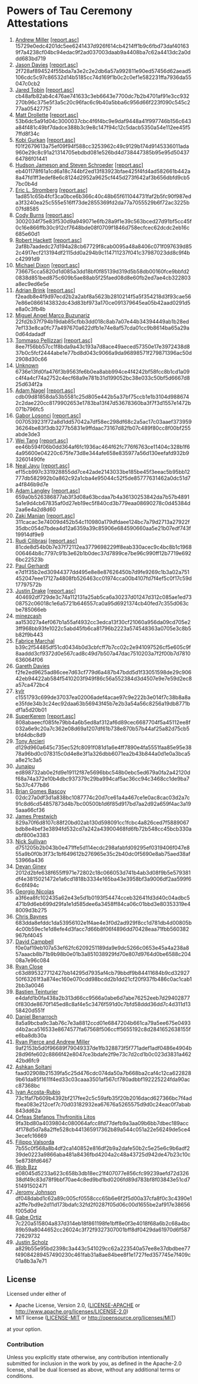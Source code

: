 # Powers of Tau Ceremony Attestations

1. [Andrew Miller](./0001/) [[report.asc]](./0001/report.asc) 15729e0edc4201dc5ee6241437d926f614cb4214ff1b9c6fbd73daf401639f7a4238cf04bc94edac9f2ad037003daab9a4408ba7c62a4413dc2a0ddd683bd719
2. [Jason Davies](./0002/) [[report.asc]](./0002/report.asc) 2f728af894524f55bda7a3e2c2e2db6a57a992811e90ed57456d62aead5106cdc5c97c86532d14b5185cc74d169f1b0c2c0ef1e582231ffa7936da55047c0cb2
3. [Jared Tobin](./0003/) [[report.asc]](./0003/report.asc) cb48afb82ab4c476ae741633c3eb6643e7700dc7b2b4701af91e3cc932270b96c375e5f3a5c20c96fac6c9b40a5bba6c956d66f223f090c545c277aa05427757
4. [Matt Drollette](./0004/) [[report.asc]](./0004/report.asc) 53b6dc5a91d04c3000037cbc4f6f4bc9e9daf9448a41f997746b156c643a84f481c49bf7dadce388b3c9e8c147f94c12c5dacb5350a54e112ee45f57ffd8f34c
5. [Kobi Gurkan](./0005/) [[report.asc]](./0005/report.asc) f01f2679613a75ef09f94f588cc3253962c49c9129b174d9145336011ada960e29c8c91a21314705ebdbd081e526bd4d738447385b95e95d5043764786f01441
6. [Hudson Jameson and Steven Schroeder](./0006/) [[report.asc]](./0006/report.asc) eb401178f61a1cd6a18c744bf2ed13f83923bfae425f4fd4ad582661b442a8a47fd1ff3edef8e6c8124d2952a9625cf445d273f642af3b656dbfd9cb57bc0b4d
7. [Eric L. Stromberg](./0007/) [[report.asc]](./0007/report.asc) 1ad851c65b4fcf3ca0bce6b366c40c48b65f611044731faf2b5fc90f987eda3f3240ea25c555e516ff73de2855369fd2da77a7055529b6f72ac3225b07fd8585
8. [Cody Burns](./0008/) [[report.asc]](./0008/report.asc) 3002034f75e83f530d9a949071e6fb28a9f1e39c563bced27d91bf5cc45f0c16e866ffb30c912cf7648bde08f0709f1846d758ecfcec62dcdc2eb16c685e60d1
9. [Robert Hackett](./0009/) [[report.asc]](./0009/report.asc) 2af8b7aadedc27d194a28cb67729f8cab0095a48a8406c071f097639d852c4917ecf213194df2115dd0a294b9c114711237f041c37987023dd8c9f4bc42991d9
10. [Michael Dixon](./0010/) [[report.asc]](./0010/report.asc) 736675cca5820d1d085a3dd18bf0f85139d319d5b58db00160fce9bbfd20838d851bed875c609b5ae88ab5f25faed08d8e60fb2ed7ae4cb322803a8ec9ed6e5e
11. [Adrian Brink](./0011/) [[report.asc]](./0011/report.asc) f2eadb8e4f9d97ecd2b2a2abf8a5623b2810214f5a5f354218d3f93cae567e86e0866143832dc43d83bf973a170ce091379645ea05b42aad0291d5e8a0c3fb4b
12. [Miguel Angel Marco Buzunariz](./0012/) 22fd2b37f794b19dab85cfbb3dd018c8ab7a07e44b34394449ab1b28ed7ef133e8ca0fc77a497670a622dfb1e74e8af57cda01cc9b8614ba65a29a0d64dadadf
13. [Tommaso Pellizzari](./0013/) [[report.asc]](./0013/report.asc) 8ee7f56bb57cc1f8bda9a43c193a7d8ace49aeced57350e17e3972438d837b0c5fcf2444abe1e77bd8d043c9066a9da96898571f279871396ac50d2908d30c66
14. [Unknown](./0014/) 6736e13fd0fa476f3b9563fe6b0ea8abb994ce4f4242bf58fcc8b1cd1a09c4f4a4cf74a2752c4ecf68a9e781b31d199052bc38e033c50bf5d6667d825d634f2a
15. [Adam Nagel](./0015/) [[report.asc]](./0015/report.asc) cdb09d81858da53b5581c25d805e442b5a37bf75ccb1e1b3104d9886742c2dae220cc8179902653e1783ba13f47d53678360ba3f7f3d1557e1472b071b796fc5
16. [Gabor Losonci](./0016/) [[report.asc]](./0016/report.asc) 0070539231f72a8d1dd57042a7df58ec298df68c2a5ac17c03aaef37395936264be83f3db3277b5831e9ffdaac73167d82fb07c489f80cc8f00bf255abde3de3
17. [Wei Tang](./0017/) [[report.asc]](./0017/report.asc) ee46b594f06b0dd364af6fc1936ac464f62fc776f6763ce11404c328b1f64a95600e04220c675fe73d8e344afe658e835977a56d130eefafd932b932601490fe
18. [Neal Jayu](./0018/) [[report.asc]](./0018/report.asc) ef15cb997c331928855dd7ce42ade2143033be185be45f3eeac5b95bb12777db582992b0a862c92a1cba4e95044c52f5de85777631462a0dc51d7a4f846b9d7e
19. [Adam Langley](./0019/) [[report.asc]](./0019/report.asc) 659a0b526386877ab3f3d08a63bcdaa7b4a36130253842da7b57b48915a1e9d4cb67835af0d27eb19ec5f840cd3b779eaa08690278c0d45384d2aa6e4a2d8d60
20. [Zaki Manian](./0020/) [[report.asc]](./0020/report.asc) 311cacac3e74009d452b54c110980a179dfdaee124bc7a79d2713a27922f35dbc054d7bdea4d12a6359a39c85906e684590660aa5e21b07edf743f19914df9e9
21. [Rudi Cilibrasi](./0021/) [[report.asc]](./0021/report.asc) 81cde8d54b0b7e37f72112ea3779698229ff8eab330acec9c4bc8b1c1968006464b8c7797c91b3e62b1b0dec37d7899ce7be96c990ff12b7719e6926bc22523b
22. [Paul Gerhardt](./0022/) e7d1f35b2ed30944377dd495e8e8e87626450b7d9fe9269c1b3a02a751452047eee17127a4808fb526463cc01974cca00b4107fd7f4ef5c0f17c59d17797572b
23. [Justin Drake](./0023/) [[report.asc]](./0023/report.asc) 404692df729de3c74a112131a25ab5ca6a30237d01247d312c085ae1ed7308752c06018c1e6a5721b646557ca0a95d6921374cb40fed7c355d063cbe785066eb
24. [minezcash](./0024/) aa153027a4ef067b1a55af4932cc3edca13f30cf21060a956da09cd705e23ff968bb93fe1022c5abd45fb6ca81796b2223a574548363a0705e3c8b5b82f9b443
25. [Fabrice Marchal](./0025/) b39c2f54485df51cd0434b0d3cbfcff7b7cc02c2e941097526cf5e605c9f8aaddd3cf9372d0e567cad8c49d7b507a47dac7510203a7f2f00b7d7810636064f06
26. [Gareth Davies](./0026/) f2fe2ed9625ad86cee7d63cf779d6a487b47bdd5d1f33051598de29c90642eb94422ab584f5410203f949f86c56a552384d3d4507e9e7e59d2ec8a57ca472bc4
27. [kylr](./0027/) c1551793c699de37037ea02006adef4acae97c9e222b3e014f7c38b8a8ae35fde34b3c24ec92daa63b56943f45b7e2b3a54a56c8256a19db8771bdf1a5d20b01
28. [SuperKerem](./0028/) [[report.asc]](./0028/report.asc) 808abaeecf085fe79bb4a6b5ed8af312af6d89cec6687704f5a45112ee8f032a6e9c20a7c362e08d69a1207df61b738e870b57b44af25a82d75cb5bfd4dbc8d9
29. [Tony Arcieri](./0029/) d129d960a645c735ec52fc8091f081d1a6e4ff7890e4fa5551faa85e95e3878a96bd0c078315c0d4e8e3f1a326dbb6071ea2b43b844a0d1e0a3bca5a8e21c3a5
30. [Junajpu](./0030/) ed898732ab0e2fd9e19112f87e5696bbc548b0ebc5ed679a0fa2a42120df68a74a372e10b4dbc937379c29ba994caf5ac36cc94c3468cc1de9ba75b37c477b86
31. [Brian Gomes Bascoy](./0031/) 02dc27a0df3d1a838bc1087774c20d7ce61a4a467ce1e0ac8cac03d2a7c91c8d6cd54857873d4b7bc00500b1d6f85d917bd7aa2d92a659f4ac3a195aaa66cf36
32. [James Prestwich](./0032/) 829a70f6d8107c88f20bd02ab130d598091cc1fcbc4a826ced7f5889067bdb8e4bef3e3894fd532cd7a242a43900468fd6fb72b548cc45bcb330adbf800e3383
33. [Nick Sullivan](./0033/) d751205b2b043b0e471ffe5d114ecdc298afabfd09295ef0319406f047e855a9b0f0b3f73c1bf649612b276965e35c2b40dc0f5690e8ab75aed38af53966a436
34. [Deyan Ginev](./0034/) 2012d2bfe638f655ff971e72802c18c066053d741b4ab3d08f9b5e579381df4e3815021472e1a6cd1818b3334e165ba43e3958bf3a9006df2aa599f66c6f494c
35. [Georgio Nicolas](./0035/) a3f6ea8fc102435a62e43e5d1b0193f54474cceb32641fd3d40c04adbc5471b9d6eb699d29fa1e1d585dee6a3458ff84ca06c01bbd3e80353319e48009d3b275
36. [Chris Baynes](./0036/) 683dda8efddc1da53956102e1f4ae4e3f0d2ad929f8cc1d781db4d00805b4c00b59ec1e1d8efe4d3facc7d66b8f06f4896dd70428eaa71fbb560382967bf4045
37. [David Campbell](./0037/) f0e0af19eb107a53ef62fc6209251189da9e9dc5266c0653e45a4a238a857aaacb8b71b9b98b0e01b3a851038929fd70e807d9764d0be6588c20408a7e96c084
38. [Ryan Close](./0038/) c63d895327712427bb14295d7935af4cb79bbdf9b84411684b9cd3292750f63261f3a874ec160e070cdd98bcdd2b1dd21cf20f937fb486c0ac1cab12bb3a0046
39. [Bastien Teinturier](./0039/) e4dafd1b0fa438a2b313d66cc9566a0abe6d7abe76252eeb7d294028770f830de8670f145ed8c8af4e5c3476f591d0c7bfd58ddd36dd7c4d311d1358420d551f
40. [Daniel Benarroch](./0040/) 8a5a9bcba9c3ab76c7e3a8812ccd01e6847204b661ca79a5ee675e0493d4b2aca516533e8674577fa67568f506ccff5655192c8d2841652638155fe6ba8db30a
41. [Ryan Pierce and Andrew Miller](./0041/) 9af2153b5d0f96689f79049337de1fb328873f5f771adef1adf0486e4904b28d96fe602c8866f42e8047ce3bdafe2f9e73c7d2cd1b0c023d3831a46242bd6fc9
42. [Ashkan Soltani](./0042/) faad02908b21539fa5c25d476cdc074da50a7b668ba2caf4c12ca6228289b61da85f1611f4ed33c03caaa3501af567cf780adbbf192225224fda90acc87368bc
43. [Ivan Acosta-Rubio](./0043/) 73c1faf7b609b4392bf217fee2c5c59afb35f20b2016dacd627366bc7f4adfbea083e212cef7c70d03182932ea67676a5265575d9d0c24eac0f7abab843dd62a
44. [Orfeas Stefanos Thyfronitis Litos](./0044/) 9fa3bd80a4039804c080064afcc8fd77defb9a3aa09b6bb7dbec189acc4f178d5d7a8a2ffe528cb441365917362b89a544c051a22e56249de5ce43ecefc16669
45. [Filippo Valsorda](./0045/) 7b55c0f568a8b4df2ca140852e816df2b9a2dafe50b2c5e25e6c9b6adf239de0223a9866aba481a8436fbd4204a2c48a43725d942de47b23c10c5e8738fd6467
46. [Wob Bzz](./0046/) e08045d5233a623c658b3db18ec21f407077e856cfc99239aefd72d32638df49c83d78f9bbf70ae4c8ed9bd1bd0206fd89d783bf8f03843e51cd751491502471
47. [Jeromy Johnson](./0047/) df048dabd1c62a89c005cf0558ccc65b6e6f2f5d00a37cfa8f0c3c4390e1a2ffe7bd9e2d11d173bdafc32fd2f0287f05d06c00d1655be2af917e38656f005d0d
48. [Gabe Ortiz](./0048/) 7c220a515804a837d314eb18f861198fe1bff8e0f3e4018f68a6b2c68a4bc89b59a8044652cc26024c3f72f9327307001bff8df0429da61970d6f58772629732
49. [Justin Scholz](./0049/) a829b55e95bd2398c3a443c541029cc62a223540a57ee8e37dbdbee77f49084289457490230c461fab31a8ae84bee8f1e1727fed357745e7f409c01a8b3a7e71

## License

Licensed under either of

 * Apache License, Version 2.0, ([LICENSE-APACHE](LICENSE-APACHE) or http://www.apache.org/licenses/LICENSE-2.0)
 * MIT license ([LICENSE-MIT](LICENSE-MIT) or http://opensource.org/licenses/MIT)

at your option.

### Contribution

Unless you explicitly state otherwise, any contribution intentionally
submitted for inclusion in the work by you, as defined in the Apache-2.0
license, shall be dual licensed as above, without any additional terms or
conditions.

